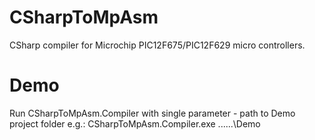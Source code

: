# CSharpToMpAsm
CSharp compiler for Microchip PIC12F675/PIC12F629 micro controllers.

# Demo
Run CSharpToMpAsm.Compiler with single parameter - path to Demo project folder e.g.:
CSharpToMpAsm.Compiler.exe ..\..\..\Demo 
